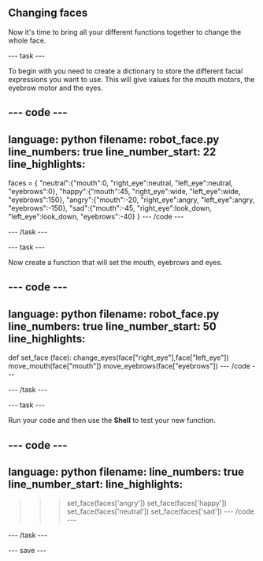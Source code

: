 ## Changing faces

Now it's time to bring all your different functions together to change the whole face.

--- task ---

To begin with you need to create a dictionary to store the different facial expressions you want to use. This will give values for the mouth motors, the eyebrow motor and the eyes.

--- code ---
---
language: python
filename: robot_face.py
line_numbers: true
line_number_start: 22
line_highlights: 
---

faces = {
    "neutral":{"mouth":0, "right_eye":neutral, "left_eye":neutral, "eyebrows":0},
    "happy":{"mouth":45, "right_eye":wide, "left_eye":wide, "eyebrows":150},
    "angry":{"mouth":-20, "right_eye":angry, "left_eye":angry, "eyebrows":-150},
    "sad":{"mouth":-45, "right_eye":look_down, "left_eye":look_down, "eyebrows":-40}
    }
--- /code ---

--- /task ---

--- task ---

Now create a function that will set the mouth, eyebrows and eyes.

--- code ---
---
language: python
filename: robot_face.py
line_numbers: true
line_number_start: 50
line_highlights: 
---
def set_face (face):
    change_eyes(face["right_eye"],face["left_eye"])
    move_mouth(face["mouth"])
    move_eyebrows(face["eyebrows"])
--- /code ---

--- /task ---

--- task ---

Run your code and then use the **Shell** to test your new function.

--- code ---
---
language: python
filename: 
line_numbers: true
line_number_start: 
line_highlights: 
---
>>> set_face(faces['angry'])
>>> set_face(faces['happy'])
>>> set_face(faces['neutral'])
>>> set_face(faces['sad'])
--- /code ---

--- /task ---

--- save ---